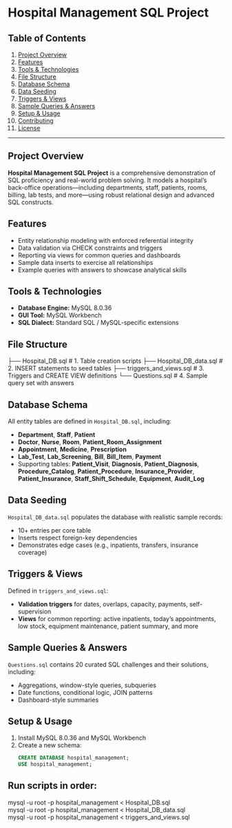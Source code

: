 # Hospital Management SQL Project

## Table of Contents
1. [Project Overview](#project-overview)  
2. [Features](#features)  
3. [Tools & Technologies](#tools--technologies)  
4. [File Structure](#file-structure)  
5. [Database Schema](#database-schema)  
6. [Data Seeding](#data-seeding)  
7. [Triggers & Views](#triggers--views)  
8. [Sample Queries & Answers](#sample-queries--answers)  
9. [Setup & Usage](#setup--usage)  
10. [Contributing](#contributing)  
11. [License](#license)  

---

## Project Overview
**Hospital Management SQL Project** is a comprehensive demonstration of SQL proficiency and real-world problem solving. It models a hospital’s back-office operations—including departments, staff, patients, rooms, billing, lab tests, and more—using robust relational design and advanced SQL constructs.

## Features
- Entity relationship modeling with enforced referential integrity  
- Data validation via CHECK constraints and triggers  
- Reporting via views for common queries and dashboards  
- Sample data inserts to exercise all relationships  
- Example queries with answers to showcase analytical skills  

## Tools & Technologies
- **Database Engine:** MySQL 8.0.36  
- **GUI Tool:** MySQL Workbench  
- **SQL Dialect:** Standard SQL / MySQL-specific extensions  

## File Structure
├── Hospital_DB.sql            # 1. Table creation scripts
├── Hospital_DB_data.sql       # 2. INSERT statements to seed tables
├── triggers_and_views.sql     # 3. Triggers and CREATE VIEW definitions
└── Questions.sql              # 4. Sample query set with answers

## Database Schema
All entity tables are defined in `Hospital_DB.sql`, including:
- **Department**, **Staff**, **Patient**  
- **Doctor**, **Nurse**, **Room**, **Patient_Room_Assignment**  
- **Appointment**, **Medicine**, **Prescription**  
- **Lab_Test**, **Lab_Screening**, **Bill**, **Bill_Item**, **Payment**  
- Supporting tables: **Patient_Visit**, **Diagnosis**, **Patient_Diagnosis**, **Procedure_Catalog**, **Patient_Procedure**, **Insurance_Provider**, **Patient_Insurance**, **Staff_Shift_Schedule**, **Equipment**, **Audit_Log**

## Data Seeding
`Hospital_DB_data.sql` populates the database with realistic sample records:
- 10+ entries per core table  
- Inserts respect foreign-key dependencies  
- Demonstrates edge cases (e.g., inpatients, transfers, insurance coverage)

## Triggers & Views
Defined in `triggers_and_views.sql`:
- **Validation triggers** for dates, overlaps, capacity, payments, self-supervision  
- **Views** for common reporting: active inpatients, today’s appointments, low stock, equipment maintenance, patient summary, and more

## Sample Queries & Answers
`Questions.sql` contains 20 curated SQL challenges and their solutions, including:
- Aggregations, window-style queries, subqueries  
- Date functions, conditional logic, JOIN patterns  
- Dashboard-style summaries  

## Setup & Usage
1. Install MySQL 8.0.36 and MySQL Workbench  
2. Create a new schema:  
   ```sql
   CREATE DATABASE hospital_management;
   USE hospital_management;
  ## Run scripts in order:
mysql -u root -p hospital_management < Hospital_DB.sql  
mysql -u root -p hospital_management < Hospital_DB_data.sql  
mysql -u root -p hospital_management < triggers_and_views.sql  
